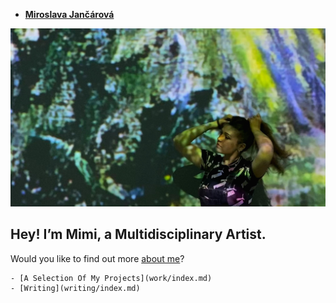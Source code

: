 - [**Miroslava Jančárová**](./) <!-- Use `index.md` as well. `./` is a shortcut back to your home page `index.md` -->

![Me tying up my hair while standing in front of a projection of famous paintings in a modern gallery.](img/jancarova-headshot.jpg)

## Hey! I’m Mimi, a Multidisciplinary Artist. 

Would you like to find out more [about me](about.md)?

    - [A Selection Of My Projects](work/index.md)
    - [Writing](writing/index.md)
